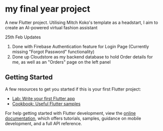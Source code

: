 # my final year project

A new Flutter project. Utilising Mitch Koko's template as a headstart, I aim to create an AI-powered virtual fashion assistant 

25th Feb Updates
1. Done with Firebase Authentication feature for Login Page (Currently missing "Forgot Password" functionality)
2. Done up Cloudstore as my backend database to hold Order details for me, as well as an "Orders" page on the left panel 

## Getting Started
A few resources to get you started if this is your first Flutter project:

- [Lab: Write your first Flutter app](https://docs.flutter.dev/get-started/codelab)
- [Cookbook: Useful Flutter samples](https://docs.flutter.dev/cookbook)

For help getting started with Flutter development, view the
[online documentation](https://docs.flutter.dev/), which offers tutorials,
samples, guidance on mobile development, and a full API reference.
